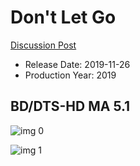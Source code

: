 # Don't Let Go

[Discussion Post](https://www.avsforum.com/threads/bass-eq-for-filtered-movies.2995212/post-58944990)

* Release Date: 2019-11-26
* Production Year: 2019

## BD/DTS-HD MA 5.1

![img 0](https://i.imgur.com/xunbgls.jpg)

![img 1](https://i.imgur.com/mdutzp9.png)

